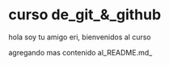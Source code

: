 # curso de_git_&_github

hola soy tu amigo eri, bienvenidos al curso

agregando mas contenido al_README.md_